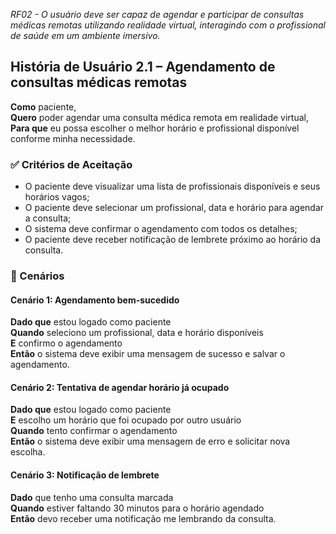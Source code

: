 _RF02 - O usuário deve ser capaz de agendar e participar de consultas médicas remotas utilizando realidade virtual, interagindo com o profissional de saúde em um ambiente imersivo._
## História de Usuário 2.1 – Agendamento de consultas médicas remotas

**Como** paciente,  
**Quero** poder agendar uma consulta médica remota em realidade virtual,  
**Para que** eu possa escolher o melhor horário e profissional disponível conforme minha necessidade.

### ✅ Critérios de Aceitação
- O paciente deve visualizar uma lista de profissionais disponíveis e seus horários vagos;
- O paciente deve selecionar um profissional, data e horário para agendar a consulta;
- O sistema deve confirmar o agendamento com todos os detalhes;
- O paciente deve receber notificação de lembrete próximo ao horário da consulta.

### 📌 Cenários

#### Cenário 1: Agendamento bem-sucedido
**Dado que** estou logado como paciente  
**Quando** seleciono um profissional, data e horário disponíveis  
**E** confirmo o agendamento  
**Então** o sistema deve exibir uma mensagem de sucesso e salvar o agendamento.

#### Cenário 2: Tentativa de agendar horário já ocupado
**Dado que** estou logado como paciente  
**E** escolho um horário que foi ocupado por outro usuário  
**Quando** tento confirmar o agendamento  
**Então** o sistema deve exibir uma mensagem de erro e solicitar nova escolha.

#### Cenário 3: Notificação de lembrete  
**Dado** que tenho uma consulta marcada  
**Quando** estiver faltando 30 minutos para o horário agendado  
**Então** devo receber uma notificação me lembrando da consulta.
